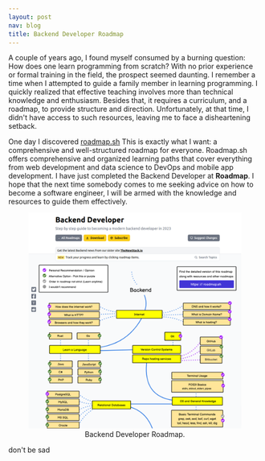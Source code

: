 ```yaml
---
layout: post
nav: blog
title: Backend Developer Roadmap
---
```


<p>
A couple of years ago, I found myself consumed by a burning question: How does one learn programming from scratch? With no prior experience or formal training in the field, the prospect seemed daunting. I remember a time when I attempted to guide a family member in learning programming. I quickly realized that effective teaching involves more than technical knowledge and enthusiasm. Besides that, it requires a curriculum, and a roadmap, to provide structure and direction. Unfortunately, at that time, I didn't have access to such resources, leaving me to face a disheartening setback.
</p>

One day I discovered [roadmap.sh](https://roadmap.sh) This is exactly what I want: a comprehensive and well-structured roadmap for everyone. Roadmap.sh offers comprehensive and organized learning paths that cover everything from web development and data science to DevOps and mobile app development. I have just completed the Backend Developer at **Roadmap**. I hope that the next time somebody comes to me seeking advice on how to become a software engineer, I will be armed with the knowledge and resources to guide them effectively.

<figure>
<img src="../backend-roadmap.png" alt="Backend Roadmap Image."/>
<center>Backend Developer Roadmap.</center>
</figure>

<p>
don't be sad
</p>
